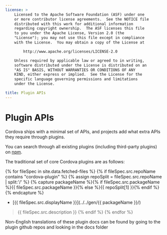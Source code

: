 ```yaml
---
license: >
    Licensed to the Apache Software Foundation (ASF) under one
    or more contributor license agreements.  See the NOTICE file
    distributed with this work for additional information
    regarding copyright ownership.  The ASF licenses this file
    to you under the Apache License, Version 2.0 (the
    "License"); you may not use this file except in compliance
    with the License.  You may obtain a copy of the License at

        http://www.apache.org/licenses/LICENSE-2.0

    Unless required by applicable law or agreed to in writing,
    software distributed under the License is distributed on an
    "AS IS" BASIS, WITHOUT WARRANTIES OR CONDITIONS OF ANY
    KIND, either express or implied.  See the License for the
    specific language governing permissions and limitations
    under the License.

title: Plugin APIs
---
```


# Plugin APIs

Cordova ships with a minimal set of APIs, and projects add what extra APIs they require through plugins.

You can search through all existing plugins (including third-party plugins) on [npm](https://www.npmjs.com/search?q=ecosystem%3Acordova).

The traditional set of core Cordova plugins are as follows:

{% for fileSpec in site.data.fetched-files %}
{% if fileSpec.src.repoName contains "cordova-plugin" %}
    {% assign repoSplit = fileSpec.src.repoName | split:'/' %}
    {% capture packageName %}{% if fileSpec.src.packageName %}{{ fileSpec.src.packageName }}{% else %}{{ repoSplit[1] }}{% endif %}{% endcapture %}
- [{{ fileSpec.src.displayName }}](../../gen/{{ packageName }}/)
> {{ fileSpec.src.description }}
{% endif %}
{% endfor %}

Non-English translations of these plugin docs can be found by going to the plugin github repos and looking in the docs folder
